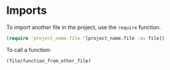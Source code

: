 # Imports

To import another file in the project, use the ``require`` function.

```clojure
(require 'project_name.file '[project_name.file :as file])
```

To call a function:
```clojure
(file/function_from_other_file)
```

